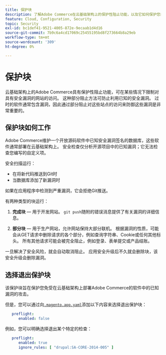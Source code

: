 ```yaml
---
title: 保护块
description: 了解Adobe Commerce在云基础架构上的保护性阻止功能，以及它如何保护您的站点免受已知安全漏洞的攻击。
feature: Cloud, Configuration, Security
topic: Security
exl-id: bc1def41-9521-4005-872e-9ecaab1d4d16
source-git-commit: 7b9c6a4cd17069c25455195bd8f273664b8a29eb
workflow-type: tm+mt
source-wordcount: '309'
ht-degree: 0%

---
```


# 保护块

云基础架构上的Adobe Commerce具有保护性阻止功能，可在某些情况下限制对具有安全漏洞的网站的访问。 这种部分阻止方法可防止利用已知的安全漏洞。 过时的软件通常包含漏洞，因此通过部分阻止对这些站点的访问来防御这些漏洞是非常重要的。

## 保护块如何工作

Adobe Commerce维护一个开放源码软件中已知安全漏洞签名的数据库，这些软件通常部署在云基础架构上。 安全检查仅分析开源项目中的已知漏洞；它无法检查您编写的自定义项。

安全扫描运行：

- 在将新代码推送到Git时
- 当数据库添加了新漏洞时

如果在应用程序中检测到严重漏洞，它会拒绝Git推送。

有两种类型的块运行：

1. **完成块** — 用于开发网站。 `git push`随附的错误消息提供了有关漏洞的详细信息。

1. **部分块** — 用于生产网站，允许网站保持大部分联机。 根据漏洞的性质，可能会从GET请求中删除请求的各个部分，例如查询字符串、Cookie或任何其他标头。 所有其他请求可能会被完全阻止，例如登录、表单提交或产品结账。

一旦解决了安全风险，就会自动取消阻止。 应用安全升级后不久就会删除块，该安全升级会删除漏洞。

## 选择退出保护块

该保护块旨在保护您免受在云基础架构上部署Adobe Commerce的软件中的已知漏洞的攻击。

但是，您可以通过向[`.magento.app.yaml`](../application/configure-app-yaml.md)添加以下内容来选择退出保护块：

```yaml
   preflight:
      enabled: false
```

例如，您可以明确选择退出某个特定的检查：

```yaml
   preflight:
      enabled: true
      ignore_rules: [ "drupal:SA-CORE-2014-005" ]
```
